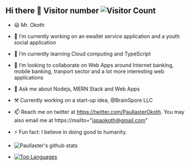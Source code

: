 ## Hi there 👋 Visitor number  ![Visitor Count](https://profile-counter.glitch.me/paullaster/count.svg)

<!--
**paullaster/paullaster** is a ✨ _special_ ✨ repository because its `README.md` (this file) appears on your GitHub profile.

Here are some ideas to get you started:
-->
- 😃 Mr. Okoth
- 🔭 I’m currently working on an ewallet service application and a youth social application
- 🌱 I’m currently learning Cloud computing and TypeScript
- 👯 I’m looking to collaborate on  Web Apps around Internet banking, mobile banking, tranport sector and a lot more interesting web applications
- 💬 Ask me about Nodejs, MERN Stack and Web Apps
- ⚒️ Currently working on a start-up idea, @BrainSpore LLC
- 📫 Reach me on twitter at https://twitter.com/PaullasterOkoth. You may also email me at https://mailto="ispaokoth@gmail.com"
- ⚡ Fun fact: I believe in doing good to humanity.
 
 - ![Paullaster's github stats](https://github-readme-stats.vercel.app/api?username=paullaster&show_icons=true&theme=radical)
 
 - [![Top Languages](https://github-readme-stats.vercel.app/api/top-langs/?username=paullaster&layout=compact)](https://github.com/paullaster/github-readme-stats)
